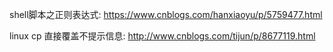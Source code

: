 shell脚本之正则表达式: https://www.cnblogs.com/hanxiaoyu/p/5759477.html

linux cp 直接覆盖不提示信息: http://www.cnblogs.com/tijun/p/8677119.html


